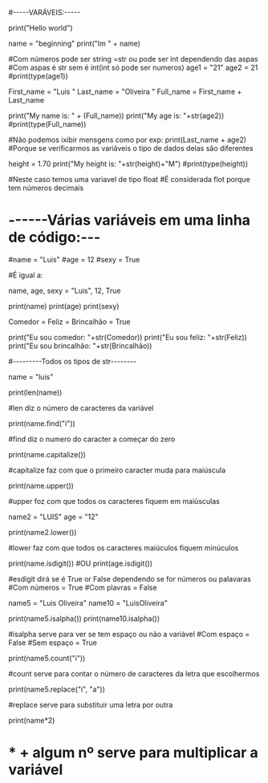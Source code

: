 #-----VARÁVEIS:-----

print("Hello world")

name = "beginning"
print("Im " + name)

#Com números pode ser string =str ou pode ser int dependendo das aspas
#Com aspas é str sem é int(int só pode ser numeros)
age1 = "21"
age2 = 21
#print(type(age1))

First_name = "Luis "
Last_name = "Oliveira "
Full_name = First_name + Last_name

print("My name is: " + (Full_name))
print("My age is: "+str(age2))
#print(type(Full_name))

#Não podemos ixibir mensgens como por exp: print(Last_name + age2)
#Porque se verificarmos as variáveis o tipo de dados delas são diferentes


height = 1.70
print("My height is: "+str(height)+"M")
#print(type(height))

#Neste caso temos uma variavel de tipo float
#É considerada flot porque tem números decimais
# ------Várias variáveis em uma linha de código:---
#name = "Luis"
#age = 12
#sexy = True

#É igual a:

name, age, sexy = "Luis", 12, True

print(name)
print(age)
print(sexy)

Comedor = Feliz = Brincalhão = True

print("Eu sou comedor: "+str(Comedor))
print("Eu sou feliz: "+str(Feliz))
print("Eu sou brincalhão: "+str(Brincalhão))

#---------Todos os tipos de str--------

name = "luis"

print(len(name))

#len diz o número de caracteres da variável

print(name.find("i"))

#find diz o numero do caracter a começar do zero

print(name.capitalize())

#capitalize faz com que o primeiro caracter muda para maiúscula

print(name.upper())

#upper foz com que todos os caracteres fiquem em maiúsculas

name2 = "LUIS"
age = "12"

print(name2.lower())

#lower faz com que todos os caracteres maiúculos fiquem minúculos

print(name.isdigit())
#OU
print(age.isdigit())

#esdigit dirá se é True or False dependendo se for números ou palavaras
#Com números = True
#Com plavras = False

name5 = "Luis Oliveira"
name10 = "LuisOliveira"

print(name5.isalpha())
print(name10.isalpha())

#isalpha serve para ver se tem espaço ou não a variável
#Com espaço = False
#Sem espaço = True

print(name5.count("i"))

#count serve para contar o número de caracteres da letra que escolhermos

print(name5.replace("i", "a"))

#replace serve para substituir uma letra por outra

print(name*2)

# * + algum nº serve para multiplicar a variável

